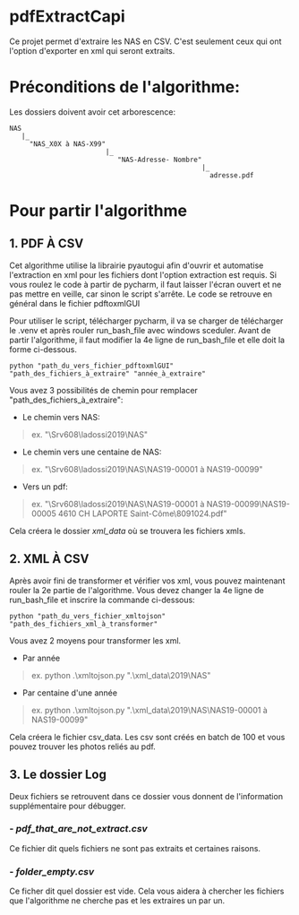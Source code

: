 # pdfExtractCapi
Ce projet permet d'extraire les NAS en CSV. C'est seulement ceux qui ont l'option d'exporter en xml qui seront extraits.

# Préconditions de l'algorithme:
Les dossiers doivent avoir cet arborescence:
``` 
NAS 
   |_
     "NAS_X0X à NAS-X99"
                        |_ 
                           "NAS-Adresse- Nombre"
                                                |_ 
                                                  adresse.pdf
```

# Pour partir l'algorithme

## 1. PDF À CSV
Cet algorithme utilise la librairie pyautogui afin d'ouvrir et automatise l'extraction en xml pour les fichiers dont 
   l'option extraction est requis. Si vous roulez le code à partir de pycharm, il faut laisser l'écran ouvert
   et ne pas mettre en veille, car sinon le script s'arrête. Le code se retrouve en général dans le fichier pdftoxmlGUI
   
Pour utiliser le script, télécharger pycharm, il va se charger de télécharger le .venv et après rouler run_bash_file avec windows sceduler.
Avant de partir l'algorithme, il faut modifier la 4e ligne de run_bash_file et elle doit la forme ci-dessous.
```
python "path_du_vers_fichier_pdftoxmlGUI" "path_des_fichiers_à_extraire" "année_à_extraire"
```

Vous avez 3 possibilités de chemin pour remplacer "path_des_fichiers_à_extraire":
- Le chemin vers NAS:
> ex. "\\Srv608\ladossi2019\NAS"
- Le chemin vers une centaine de NAS:
>  ex. "\\Srv608\ladossi2019\NAS\NAS19-00001 à NAS19-00099"
- Vers un pdf: 
>  ex. "\\Srv608\ladossi2019\NAS\NAS19-00001 à NAS19-00099\NAS19-00005  4610 CH LAPORTE Saint-Côme\8091024.pdf"


Cela créera le dossier *xml_data* où se trouvera les fichiers xmls.

## 2. XML À CSV
Après avoir fini de transformer et vérifier vos xml, vous pouvez maintenant rouler la 2e partie de l'algorithme.
Vous devez changer la 4e ligne de run_bash_file et inscrire la commande ci-dessous:
```
python "path_du_vers_fichier_xmltojson" "path_des_fichiers_xml_à_transformer" 
```
Vous avez 2 moyens pour transformer les xml.

- Par année
>    ex. python .\xmltojson.py  ".\xml_data\2019\NAS"


- Par centaine d'une année
>    ex. python .\xmltojson.py  ".\xml_data\2019\NAS\NAS19-00001 à NAS19-00099"
      
Cela créera le fichier csv_data. Les csv sont créés en batch de 100 et vous pouvez trouver les photos reliés au pdf.

## 3. Le dossier Log
Deux fichiers se retrouvent dans ce dossier vous donnent de l'information supplémentaire pour débugger.
### - *pdf_that_are_not_extract.csv*
Ce fichier dit quels fichiers ne sont pas extraits et certaines raisons.

### - *folder_empty.csv*
Ce ficher dit quel dossier est vide. Cela vous aidera à chercher les fichiers que l'algorithme ne cherche pas et les extraires un par un.  